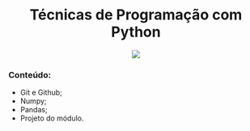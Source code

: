 <h1 align="center">
Técnicas de Programação com Python 
</h1>

<p align="center">
<img src="https://img.shields.io/static/v1?label=Status&message=AGUARDANDO&color=blue&style=for-the-badge"/>
</p>


### Conteúdo:

- Git e Github;
- Numpy;
- Pandas;
- Projeto do módulo.

